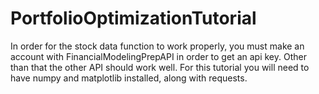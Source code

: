 # PortfolioOptimizationTutorial

In order for the stock data function to work properly, you must make an account with FinancialModelingPrepAPI in order to get an api key. Other than that the other API should work well. For this tutorial you will need to have numpy and matplotlib installed, along with requests.
